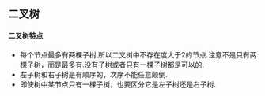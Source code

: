 ## 二叉树

#### 二叉树特点
- 每个节点最多有两棵子树,所以二叉树中不存在度大于2的节点.注意不是只有两棵子树，而是最多有.没有子树或者只有一棵子树都是可以的.
- 左子树和右子树是有顺序的，次序不能任意颠倒.
- 即使树中某节点只有一棵子树，也要区分它是左子树还是右子树.
